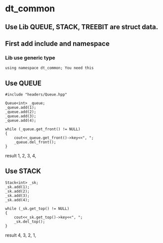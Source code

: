 # dt_common
## Use Lib QUEUE, STACK, TREEBIT are struct data.
## First add include and namespace
### Lib use generic type
```
using namespace dt_common; You need this
```
## Use QUEUE
```
#include "headers/Queue.hpp"
```
```
Queue<int> _queue;
_queue.add(1);
_queue.add(2);
_queue.add(3);
_queue.add(4);

while (_queue.get_front() != NULL)
{
    cout<<_queue.get_front()->key<<", ";
    _queue.del_front(); 
}
```
result 1, 2, 3, 4,  
## Use STACK
```
Stack<int> _sk;
_sk.add(1);
_sk.add(2);
_sk.add(3);
_sk.add(4);

while (_sk.get_top() != NULL)
{
    cout<<_sk.get_top()->key<<", ";
    _sk.del_top(); 
}
```
result 4, 3, 2, 1, 



